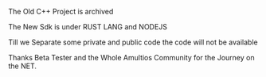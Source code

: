 The Old C++ Project is archived

The New Sdk is under RUST LANG and NODEJS 

Till we Separate some private and public code the code will not be available 

Thanks Beta Tester and the Whole Amultios Community for the Journey on the NET.
